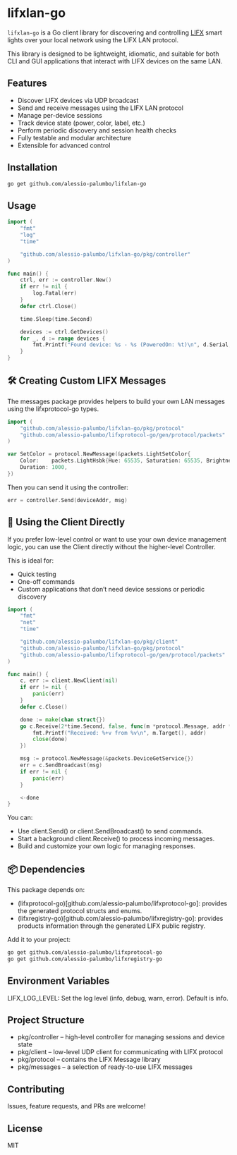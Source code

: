 # lifxlan-go

`lifxlan-go` is a Go client library for discovering and controlling [LIFX](https://www.lifx.com) smart lights over your local network using the LIFX LAN protocol.

This library is designed to be lightweight, idiomatic, and suitable for both CLI and GUI applications that interact with LIFX devices on the same LAN.

## Features

- Discover LIFX devices via UDP broadcast
- Send and receive messages using the LIFX LAN protocol
- Manage per-device sessions
- Track device state (power, color, label, etc.)
- Perform periodic discovery and session health checks
- Fully testable and modular architecture
- Extensible for advanced control

## Installation

```bash
go get github.com/alessio-palumbo/lifxlan-go
```

## Usage

```go
import (
	"fmt"
	"log"
	"time"

	"github.com/alessio-palumbo/lifxlan-go/pkg/controller"
)

func main() {
	ctrl, err := controller.New()
	if err != nil {
		log.Fatal(err)
	}
	defer ctrl.Close()

	time.Sleep(time.Second)

	devices := ctrl.GetDevices()
	for _, d := range devices {
		fmt.Printf("Found device: %s - %s (PoweredOn: %t)\n", d.Serial, d.Label, d.PoweredOn)
	}
}
```

## 🛠️ Creating Custom LIFX Messages

The messages package provides helpers to build your own LAN messages using the lifxprotocol-go types.

```go
import (
	"github.com/alessio-palumbo/lifxlan-go/pkg/protocol"
	"github.com/alessio-palumbo/lifxprotocol-go/gen/protocol/packets"
)

var SetColor = protocol.NewMessage(&packets.LightSetColor{
	Color:    packets.LightHsbk{Hue: 65535, Saturation: 65535, Brightness: 32768, Kelvin: 3500},
	Duration: 1000,
})
```

Then you can send it using the controller:

```go
err = controller.Send(deviceAddr, msg)
```

## 🔧 Using the Client Directly

If you prefer low-level control or want to use your own device management logic, you can use the Client directly without the higher-level Controller.

This is ideal for:

- Quick testing
- One-off commands
- Custom applications that don’t need device sessions or periodic discovery

```go
import (
	"fmt"
	"net"
	"time"

	"github.com/alessio-palumbo/lifxlan-go/pkg/client"
	"github.com/alessio-palumbo/lifxlan-go/pkg/protocol"
	"github.com/alessio-palumbo/lifxprotocol-go/gen/protocol/packets"
)

func main() {
	c, err := client.NewClient(nil)
	if err != nil {
		panic(err)
	}
	defer c.Close()

	done := make(chan struct{})
	go c.Receive(2*time.Second, false, func(m *protocol.Message, addr *net.UDPAddr) {
		fmt.Printf("Received: %+v from %v\n", m.Target(), addr)
		close(done)
	})

	msg := protocol.NewMessage(&packets.DeviceGetService{})
	err = c.SendBroadcast(msg)
	if err != nil {
		panic(err)
	}

	<-done
}
```

You can:

- Use client.Send() or client.SendBroadcast() to send commands.
- Start a background client.Receive() to process incoming messages.
- Build and customize your own logic for managing responses.

## 📦 Dependencies

This package depends on:

- (lifxprotocol-go)[github.com/alessio-palumbo/lifxprotocol-go]: provides the generated protocol structs and enums.
- (lifxregistry-go)[github.com/alessio-palumbo/lifxregistry-go]: provides products information through the generated LIFX public registry.

Add it to your project:

```bash
go get github.com/alessio-palumbo/lifxprotocol-go
go get github.com/alessio-palumbo/lifxregistry-go
```

## Environment Variables

LIFX_LOG_LEVEL: Set the log level (info, debug, warn, error). Default is info.

## Project Structure

- pkg/controller – high-level controller for managing sessions and device state
- pkg/client – low-level UDP client for communicating with LIFX protocol
- pkg/protocol – contains the LIFX Message library
- pkg/messages – a selection of ready-to-use LIFX messages

## Contributing

Issues, feature requests, and PRs are welcome!

## License

MIT

